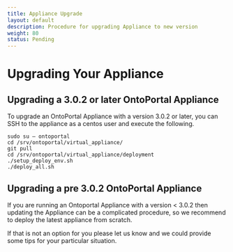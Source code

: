 ```yaml
---
title: Appliance Upgrade
layout: default
description: Procedure for upgrading Appliance to new version
weight: 80
status: Pending
---
```

# Upgrading Your Appliance

## Upgrading a 3.0.2 or later OntoPortal Appliance

To upgrade an OntoPortal Appliance with a version 3.0.2 or later, 
you can SSH to the appliance as a centos user and execute the following.

```
sudo su – ontoportal
cd /srv/ontoportal/virtual_appliance/
git pull
cd /srv/ontoportal/virtual_appliance/deployment
./setup_deploy_env.sh
./deploy_all.sh
```

## Upgrading a pre 3.0.2 OntoPortal Appliance

If you are running an Ontoportal Appliance with a version < 3.0.2 
then updating the Appliance can be a complicated procedure, 
so we recommend to deploy the latest appliance from scratch.  

If that is not an option for you please let us know and we could provide some tips
for your particular situation.
